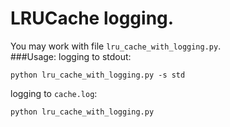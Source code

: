# LRUCache logging. 
You may work with file `lru_cache_with_logging.py`. <br>
###Usage:
logging to stdout:
``` 
python lru_cache_with_logging.py -s std
```
logging to `cache.log`:
```
python lru_cache_with_logging.py
```